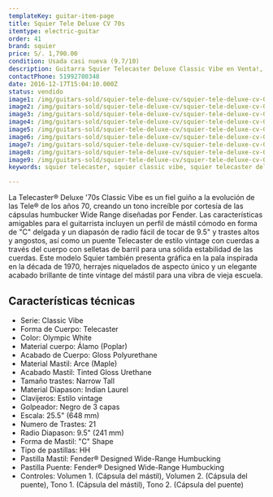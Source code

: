 ```yaml
---
templateKey: guitar-item-page
title: Squier Tele Deluxe CV 70s
itemtype: electric-guitar
order: 41
brand: squier
price: S/. 1,790.00
condition: Usada casi nueva (9.7/10)
description: Guitarra Squier Telecaster Deluxe Classic Vibe en Venta!, Lima, Peru
contactPhone: 51992780348
date: 2016-12-17T15:04:10.000Z
status: vendido
image1: /img/guitars-sold/squier-tele-deluxe-cv/squier-tele-deluxe-cv-01-sold.jpg
image2: /img/guitars-sold/squier-tele-deluxe-cv/squier-tele-deluxe-cv-02-sold.jpg
image3: /img/guitars-sold/squier-tele-deluxe-cv/squier-tele-deluxe-cv-03-sold.jpg
image4: /img/guitars-sold/squier-tele-deluxe-cv/squier-tele-deluxe-cv-04-sold.jpg
image5: /img/guitars-sold/squier-tele-deluxe-cv/squier-tele-deluxe-cv-05-sold.jpg
image6: /img/guitars-sold/squier-tele-deluxe-cv/squier-tele-deluxe-cv-06-sold.jpg
image7: /img/guitars-sold/squier-tele-deluxe-cv/squier-tele-deluxe-cv-07-sold.jpg
image8: /img/guitars-sold/squier-tele-deluxe-cv/squier-tele-deluxe-cv-08-sold.jpg
image9: /img/guitars-sold/squier-tele-deluxe-cv/squier-tele-deluxe-cv-09-sold.jpg
keywords: squier telecaster, squier classic vibe, squier telecaster deluxe classic vibe

---
```

La Telecaster® Deluxe '70s Classic Vibe es un fiel guiño a la evolución de las Tele® de los años 70, creando un tono increíble por cortesía de las cápsulas humbucker Wide Range diseñadas por Fender. Las características amigables para el guitarrista incluyen un perfil de mástil cómodo en forma de "C" delgada y un diapasón de radio fácil de tocar de 9.5" y trastes altos y angostos, así como un puente Telecaster de estilo vintage con cuerdas a través del cuerpo con selletas de barril para una sólida estabilidad de las cuerdas. Este modelo Squier también presenta gráfica en la pala inspirada en la década de 1970, herrajes niquelados de aspecto único y un elegante acabado brillante de tinte vintage del mástil para una vibra de vieja escuela.

## Características técnicas

* Serie: Classic Vibe
* Forma de Cuerpo: Telecaster
* Color: Olympic White
* Material cuerpo: Álamo (Poplar)
* Acabado de Cuerpo: Gloss Polyurethane
* Material Mastil: Arce (Maple)
* Acabado Mastil: Tinted Gloss Urethane
* Tamaño trastes: Narrow Tall
* Material Diapason: Indian Laurel
* Clavijeros: Estilo vintage
* Golpeador: Negro de 3 capas
* Escala: 25.5" (648 mm)
* Numero de Trastes: 21
* Radio Diapason: 9.5" (241 mm)
* Forma de Mastil: "C" Shape
* Tipo de pastillas: HH
* Pastilla Mastil: Fender® Designed Wide-Range Humbucking
* Pastilla Puente: Fender® Designed Wide-Range Humbucking
* Controles: Volumen 1. (Cápsula del mástil), Volumen 2. (Cápsula del puente), Tono 1. (Cápsula del mástil), Tono 2. (Cápsula del puente)